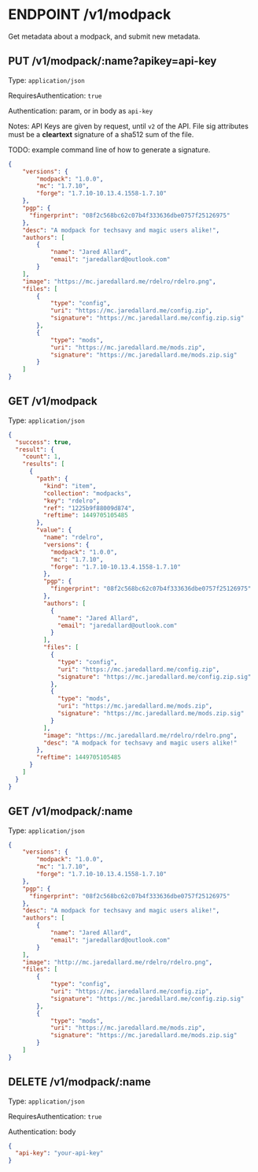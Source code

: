 # ENDPOINT /v1/modpack

Get metadata about a modpack, and submit new metadata.

## PUT /v1/modpack/:name?apikey=api-key

Type: `application/json`

RequiresAuthentication: `true`

Authentication: param, or in body as `api-key`

Notes: API Keys are given by request, until `v2` of the API.
      File sig attributes must be a **cleartext** signature of a sha512 sum of the file.

TODO: example command line of how to generate a signature.


```json
{
    "versions": {
        "modpack": "1.0.0",
        "mc": "1.7.10",
        "forge": "1.7.10-10.13.4.1558-1.7.10"
    },
    "pgp": {
      "fingerprint": "08f2c568bc62c07b4f333636dbe0757f25126975"  
    },
    "desc": "A modpack for techsavy and magic users alike!",
    "authors": [
        {
            "name": "Jared Allard",
            "email": "jaredallard@outlook.com"
        }    
    ],
    "image": "https://mc.jaredallard.me/rdelro/rdelro.png",
    "files": [
        {
            "type": "config",
            "uri": "https://mc.jaredallard.me/config.zip",
            "signature": "https://mc.jaredallard.me/config.zip.sig"
        },
        {
            "type": "mods",
            "uri": "https://mc.jaredallard.me/mods.zip",
            "signature": "https://mc.jaredallard.me/mods.zip.sig"
        }
    ]
}
```

## GET /v1/modpack

Type: `application/json`

```json
{
  "success": true,
  "result": {
    "count": 1,
    "results": [
      {
        "path": {
          "kind": "item",
          "collection": "modpacks",
          "key": "rdelro",
          "ref": "1225b9f88009d874",
          "reftime": 1449705105485
        },
        "value": {
          "name": "rdelro",
          "versions": {
            "modpack": "1.0.0",
            "mc": "1.7.10",
            "forge": "1.7.10-10.13.4.1558-1.7.10"
          },
          "pgp": {
            "fingerprint": "08f2c568bc62c07b4f333636dbe0757f25126975"
          },
          "authors": [
            {
              "name": "Jared Allard",
              "email": "jaredallard@outlook.com"
            }
          ],
          "files": [
            {
              "type": "config",
              "uri": "https://mc.jaredallard.me/config.zip",
              "signature": "https://mc.jaredallard.me/config.zip.sig"
            },
            {
              "type": "mods",
              "uri": "https://mc.jaredallard.me/mods.zip",
              "signature": "https://mc.jaredallard.me/mods.zip.sig"
            }
          ],
          "image": "https://mc.jaredallard.me/rdelro/rdelro.png",
          "desc": "A modpack for techsavy and magic users alike!"
        },
        "reftime": 1449705105485
      }
    ]
  }
}
```

## GET /v1/modpack/:name

Type: `application/json`

```json
{
    "versions": {
        "modpack": "1.0.0",
        "mc": "1.7.10",
        "forge": "1.7.10-10.13.4.1558-1.7.10"
    },
    "pgp": {
      "fingerprint": "08f2c568bc62c07b4f333636dbe0757f25126975"  
    },
    "desc": "A modpack for techsavy and magic users alike!",
    "authors": [
        {
            "name": "Jared Allard",
            "email": "jaredallard@outlook.com"
        }    
    ],
    "image": "http://mc.jaredallard.me/rdelro/rdelro.png",
    "files": [
        {
            "type": "config",
            "uri": "https://mc.jaredallard.me/config.zip",
            "signature": "https://mc.jaredallard.me/config.zip.sig"
        },
        {
            "type": "mods",
            "uri": "https://mc.jaredallard.me/mods.zip",
            "signature": "https://mc.jaredallard.me/mods.zip.sig"
        }
    ]
}
```

## DELETE /v1/modpack/:name

Type: `application/json`

RequiresAuthentication: `true`

Authentication: body

```json
{
  "api-key": "your-api-key"
}
```
